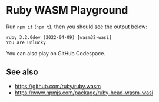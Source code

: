 # Ruby WASM Playground

Run `npm it` (`npm t`), then you should see the output below:

```
ruby 3.2.0dev (2022-04-09) [wasm32-wasi]
You are Unlucky
```

You can also play on GitHub Codespace.

## See also

- https://github.com/ruby/ruby.wasm
- https://www.npmjs.com/package/ruby-head-wasm-wasi
